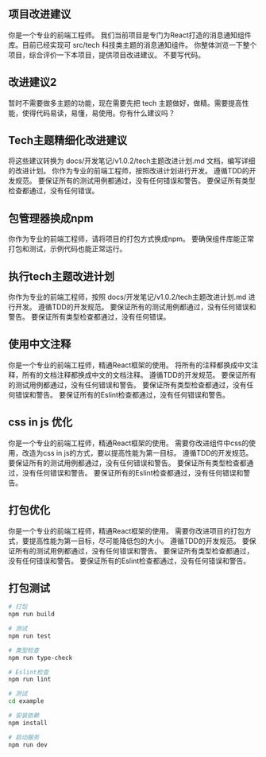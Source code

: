 ## 项目改进建议
你是一个专业的前端工程师。
我们当前项目是专门为React打造的消息通知组件库。目前已经实现可 src/tech 科技类主题的消息通知组件。
你整体浏览一下整个项目，综合评价一下本项目，提供项目改进建议。
不要写代码。

## 改进建议2
暂时不需要做多主题的功能，现在需要先把 tech 主题做好，做精。需要提高性能，使得代码易读，易懂，易使用。你有什么建议吗？


## Tech主题精细化改进建议
将这些建议转换为 docs/开发笔记/v1.0.2/tech主题改进计划.md 文档，编写详细的改进计划。
你作为专业的前端工程师，按照改进计划进行开发。
遵循TDD的开发规范。
要保证所有的测试用例都通过，没有任何错误和警告。
要保证所有类型检查都通过，没有任何错误。

## 包管理器换成npm
你作为专业的前端工程师，请将项目的打包方式换成npm。
要确保组件库能正常打包和测试，示例代码也能正常运行。

## 执行tech主题改进计划
你作为专业的前端工程师，按照 docs/开发笔记/v1.0.2/tech主题改进计划.md 进行开发。
遵循TDD的开发规范。
要保证所有的测试用例都通过，没有任何错误和警告。
要保证所有类型检查都通过，没有任何错误。

## 使用中文注释
你是一个专业的前端工程师，精通React框架的使用。
将所有的注释都换成中文注释，所有的文档注释都换成中文的文档注释。
遵循TDD的开发规范。
要保证所有的测试用例都通过，没有任何错误和警告。
要保证所有类型检查都通过，没有任何错误和警告。
要保证所有的Eslint检查都通过，没有任何错误和警告。

## css in js 优化
你是一个专业的前端工程师，精通React框架的使用。
需要你改进组件中css的使用，改造为css in js的方式，要以提高性能为第一目标。
遵循TDD的开发规范。
要保证所有的测试用例都通过，没有任何错误和警告。
要保证所有类型检查都通过，没有任何错误和警告。
要保证所有的Eslint检查都通过，没有任何错误和警告。

## 打包优化
你是一个专业的前端工程师，精通React框架的使用。
需要你改进项目的打包方式，要提高性能为第一目标，尽可能降低包的大小。
遵循TDD的开发规范。
要保证所有的测试用例都通过，没有任何错误和警告。
要保证所有类型检查都通过，没有任何错误和警告。
要保证所有的Eslint检查都通过，没有任何错误和警告。


## 打包测试
```bash
# 打包
npm run build

# 测试
npm run test

# 类型检查
npm run type-check

# Eslint检查
npm run lint

# 测试
cd example

# 安装依赖
npm install

# 启动服务
npm run dev
````